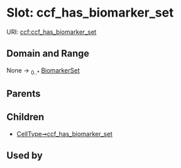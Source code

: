 
# Slot: ccf_has_biomarker_set



URI: [ccf:ccf_has_biomarker_set](http://purl.org/ccf/ccf_has_biomarker_set)


## Domain and Range

None &#8594;  <sub>0..\*</sub> [BiomarkerSet](BiomarkerSet.md)

## Parents


## Children

 *  [CellType➞ccf_has_biomarker_set](CellType_ccf_has_biomarker_set.md)

## Used by

